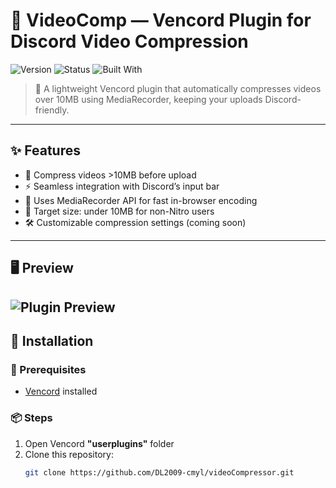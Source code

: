 # 🎥 VideoComp — Vencord Plugin for Discord Video Compression

![Version](https://img.shields.io/badge/version-1.0.0-blue)
![Status](https://img.shields.io/badge/status-stable-brightgreen)
![Built With](https://img.shields.io/badge/built_with-TypeScript-blueviolet)

> 🧩 A lightweight Vencord plugin that automatically compresses videos over 10MB using MediaRecorder, keeping your uploads Discord-friendly.

---

## ✨ Features

- 📼 Compress videos >10MB before upload
- ⚡ Seamless integration with Discord’s input bar
- 💾 Uses MediaRecorder API for fast in-browser encoding
- 🎯 Target size: under 10MB for non-Nitro users
- 🛠️ Customizable compression settings (coming soon)

---

## 🖥️ Preview

![Plugin Preview](https://cdn.discordapp.com/attachments/1135171678171832322/1369797997483004025/Untitled.png?ex=681d2b4c&is=681bd9cc&hm=d4c704b2aeae1c4a6f373d039e091f56c59419e530c2618ba221d808a0855c24&) 
---

## 🚀 Installation

### 🧱 Prerequisites
- [Vencord](https://vencord.dev) installed

### 📦 Steps

1. Open Vencord **"userplugins"** folder
2. Clone this repository:
   ```bash
   git clone https://github.com/DL2009-cmyl/videoCompressor.git
